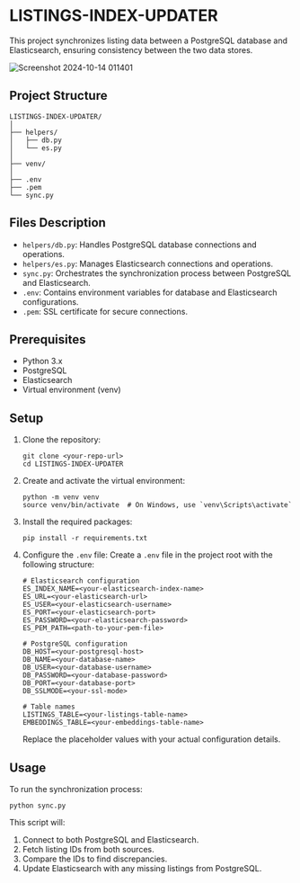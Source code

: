 # LISTINGS-INDEX-UPDATER

This project synchronizes listing data between a PostgreSQL database and Elasticsearch, ensuring consistency between the two data stores.

![Screenshot 2024-10-14 011401](https://github.com/user-attachments/assets/3ef9f184-2307-45a2-a4d8-01eec3210566)

## Project Structure

```
LISTINGS-INDEX-UPDATER/
│
├── helpers/
│   ├── db.py
│   └── es.py
│
├── venv/
│
├── .env
├── .pem
└── sync.py
```

## Files Description

- `helpers/db.py`: Handles PostgreSQL database connections and operations.
- `helpers/es.py`: Manages Elasticsearch connections and operations.
- `sync.py`: Orchestrates the synchronization process between PostgreSQL and Elasticsearch.
- `.env`: Contains environment variables for database and Elasticsearch configurations.
- `.pem`: SSL certificate for secure connections.

## Prerequisites

- Python 3.x
- PostgreSQL
- Elasticsearch
- Virtual environment (venv)

## Setup

1. Clone the repository:
   ```
   git clone <your-repo-url>
   cd LISTINGS-INDEX-UPDATER
   ```

2. Create and activate the virtual environment:
   ```
   python -m venv venv
   source venv/bin/activate  # On Windows, use `venv\Scripts\activate`
   ```

3. Install the required packages:
   ```
   pip install -r requirements.txt
   ```

4. Configure the `.env` file:
   Create a `.env` file in the project root with the following structure:

   ```
   # Elasticsearch configuration
   ES_INDEX_NAME=<your-elasticsearch-index-name>
   ES_URL=<your-elasticsearch-url>
   ES_USER=<your-elasticsearch-username>
   ES_PORT=<your-elasticsearch-port>
   ES_PASSWORD=<your-elasticsearch-password>
   ES_PEM_PATH=<path-to-your-pem-file>

   # PostgreSQL configuration
   DB_HOST=<your-postgresql-host>
   DB_NAME=<your-database-name>
   DB_USER=<your-database-username>
   DB_PASSWORD=<your-database-password>
   DB_PORT=<your-database-port>
   DB_SSLMODE=<your-ssl-mode>

   # Table names
   LISTINGS_TABLE=<your-listings-table-name>
   EMBEDDINGS_TABLE=<your-embeddings-table-name>
   ```

   Replace the placeholder values with your actual configuration details.

## Usage

To run the synchronization process:

```
python sync.py
```

This script will:
1. Connect to both PostgreSQL and Elasticsearch.
2. Fetch listing IDs from both sources.
3. Compare the IDs to find discrepancies.
4. Update Elasticsearch with any missing listings from PostgreSQL.
